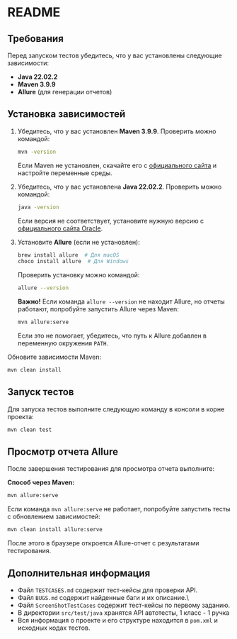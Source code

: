 # README

## Требования

Перед запуском тестов убедитесь, что у вас установлены следующие зависимости:

- **Java 22.02.2**
- **Maven 3.9.9**
- **Allure** (для генерации отчетов)

## Установка зависимостей

1. Убедитесь, что у вас установлен **Maven 3.9.9**. Проверить можно командой:
   ```sh
   mvn -version
   ```
   Если Maven не установлен, скачайте его с [официального сайта](https://maven.apache.org/download.cgi) и настройте переменные среды.

2. Убедитесь, что у вас установлена **Java 22.02.2**. Проверить можно командой:
   ```sh
   java -version
   ```
   Если версия не соответствует, установите нужную версию с [официального сайта Oracle](https://www.oracle.com/java/technologies/downloads/).

3. Установите **Allure** (если не установлен):
   ```sh
   brew install allure  # Для macOS
   choco install allure  # Для Windows
   ```
   Проверить установку можно командой:
   ```sh
   allure --version
   ```
   **Важно!** Если команда `allure --version` не находит Allure, но отчеты работают, попробуйте запустить Allure через Maven:
   ```sh
   mvn allure:serve
   ```
   Если это не помогает, убедитесь, что путь к Allure добавлен в переменную окружения `PATH`.


Обновите зависимости Maven:
```sh
mvn clean install
```

## Запуск тестов

Для запуска тестов выполните следующую команду в консоли в корне проекта:

```sh
mvn clean test
```

## Просмотр отчета Allure

После завершения тестирования для просмотра отчета выполните:

   **Способ через Maven:**
   ```sh
   mvn allure:serve
   ```

Если команда `mvn allure:serve` не работает, попробуйте запустить тесты с обновлением зависимостей:
```sh
mvn clean install allure:serve
```

После этого в браузере откроется Allure-отчет с результатами тестирования.

## Дополнительная информация

- Файл `TESTCASES.md` содержит тест-кейсы для проверки API.
- Файл `BUGS.md` содержит найденные баги и их описание.\
- Файл `ScreenShotTestCases` содержит тест-кейсы по первому заданию.
- В директории `src/test/java` хранятся API автотесты, 1 класс - 1 ручка
- Вся информация о проекте и его структуре находится в `pom.xml` и исходных кодах тестов.
